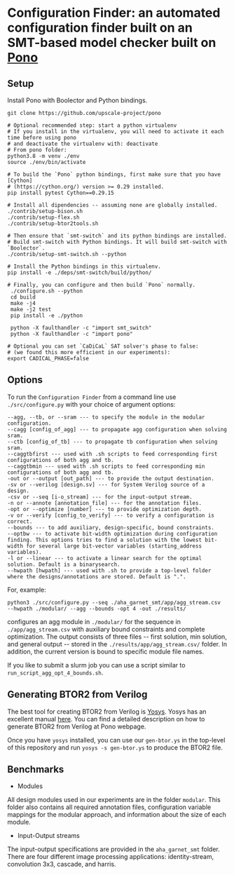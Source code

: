 # Configuration Finder: an automated configuration finder built on an SMT-based model checker built on [Pono](https://github.com/upscale-project/pono)

## Setup

Install Pono with Boolector and Python bindings. 

 ```
 git clone https://github.com/upscale-project/pono
 
 # Optional recommended step: start a python virtualenv
 # If you install in the virtualenv, you will need to activate it each time before using pono
 # and deactivate the virtualenv with: deactivate
 # From pono folder: 
 python3.8 -m venv ./env
 source ./env/bin/activate

 # To build the `Pono` python bindings, first make sure that you have [Cython]
 # (https://cython.org/) version >= 0.29 installed. 
 pip install pytest Cython==0.29.15

 # Install all dipendencies -- assuming none are globally installed.
 ./contrib/setup-bison.sh
 ./contrib/setup-flex.sh
 ./contrib/setup-btor2tools.sh

 # Then ensure that `smt-switch` and its python bindings are installed.
 # Build smt-switch with Python bindings. It will build smt-switch with `Boolector`. 
 ./contrib/setup-smt-switch.sh --python
 
 # Install the Python bindings in this virtualenv.
 pip install -e ./deps/smt-switch/build/python/
 
 # Finally, you can configure and then build `Pono` normally.
  ./configure.sh --python
  cd build
  make -j4
  make -j2 test
  pip install -e ./python

  python -X faulthandler -c "import smt_switch"
  python -X faulthandler -c "import pono"      

 # Optional you can set `CaDiCaL` SAT solver's phase to false: 
 # (we found this more efficient in our experiments):
 export CADICAL_PHASE=false
```


## Options

To run the `Configuration Finder` from a command line use `./src/configure.py` with your choice of argument options:

```
--agg, --tb, or --sram --- to specify the module in the modular configuration.
--cagg [config_of_agg] --- to propagate agg configuration when solving sram.
--ctb [config_of_tb] --- to propagate tb configuration when solving sram.
--caggtbfirst --- used with .sh scripts to feed corresponding first configurations of both agg and tb.
--caggtbmin --- used with .sh scripts to feed corresponding min configurations of both agg and tb.
-out or --output [out_path] --- to provide the output destination.
-sv or --verilog [design.sv] --- for System Verilog source of a design.
-csv or --seq [i-o_stream] --- for the input-output stream.
-n or --annote [annotation_file] --- for the annotation files.
-opt or --optimize [number] --- to provide optimization depth.
-v or --verify [config_to_verify] --- to verify a configuration is correct.
--bounds --- to add auxiliary, design-specific, bound constraints.
--optbw --- to activate bit-width optimization during configuration finding. This options tries to find a solution with the lowest bit-width for several large bit-vector variables (starting_address variables).
-l or --linear --- to activate a linear search for the optimal solution. Default is a binarysearch.
--hwpath [hwpath] --- used with .sh to provide a top-level folder where the designs/annotations are stored. Default is ".".
```

For, example:

`python3 ./src/configure.py --seq ./aha_garnet_smt/app/agg_stream.csv  --hwpath ./modular/ --agg --bounds -opt 4 -out ./results/` 

configures an agg module in `./modular/` for the sequence in `./app/agg_stream.csv` with auxiliary bound constraints and complete optimization. The output consists of three files -- first solution, min solution, and general output -- stored in the `./results/app/agg_stream.csv/` folder. In addition, the current version is bound to specific module file names.  

If you like to submit a slurm job you can use a script similar to `run_script_agg_opt_4_bounds.sh`. 

## Generating BTOR2 from Verilog

The best tool for creating BTOR2 from Verilog is [Yosys](https://github.com/YosysHQ/yosys). Yosys has an excellent manual [here](http://www.clifford.at/yosys/files/yosys_manual.pdf). You can find a detailed description on how to generate BTOR2 from Verilog at Pono webpage.

Once you have `yosys` installed, you can use our `gen-btor.ys` in the top-level of this repository and run `yosys -s gen-btor.ys` to produce the BTOR2 file.

## Benchmarks

* Modules

All design modules used in our experiments are in the folder `modular`. This folder also contains all required annotation files, configuration variable mappings for the modular approach, and information about the size of each module.

* Input-Output streams

The input-output specifications are provided in the `aha_garnet_smt` folder. There are four different image processing applications: identity-stream, convolution 3x3, cascade, and harris.

